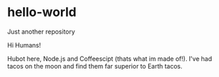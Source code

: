 # hello-world
Just another repository

Hi Humans!

Hubot here, Node.js and Coffeescipt (thats what im made of!).
I've had tacos on the moon and find them far superior to Earth tacos.

